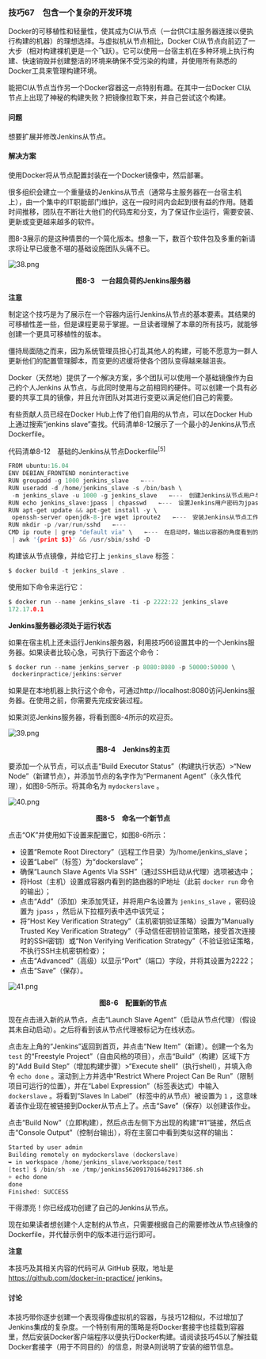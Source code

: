 ### 技巧67　包含一个复杂的开发环境

Docker的可移植性和轻量性，使其成为CI从节点（一台供CI主服务器连接以便执行构建的机器）的理想选择。与虚拟机从节点相比，Docker CI从节点向前迈了一大步（相对构建裸机更是一个飞跃）。它可以使用一台宿主机在多种环境上执行构建、快速销毁并创建整洁的环境来确保不受污染的构建，并使用所有熟悉的Docker工具来管理构建环境。

能把CI从节点当作另一个Docker容器这一点特别有趣。在其中一台Docker CI从节点上出现了神秘的构建失败？把镜像拉取下来，并自己尝试这个构建。

#### 问题

想要扩展并修改Jenkins从节点。

#### 解决方案

使用Docker将从节点配置封装在一个Docker镜像中，然后部署。

很多组织会建立一个重量级的Jenkins从节点（通常与主服务器在一台宿主机上），由一个集中的IT职能部门维护，这在一段时间内会起到很有益的作用。随着时间推移，团队在不断壮大他们的代码库和分支，为了保证作业运行，需要安装、更新或变更越来越多的软件。

图8-3展示的是这种情景的一个简化版本。想象一下，数百个软件包及多重的新请求将让早已疲惫不堪的基础设施团队头痛不已。

![38.png](../images/38.png)
<center class="my_markdown"><b class="my_markdown">图8-3　一台超负荷的Jenkins服务器</b></center>



**注意**

制定这个技巧是为了展示在一个容器内运行Jenkins从节点的基本要素。其结果的可移植性差一些，但是课程更易于掌握。一旦读者理解了本章的所有技巧，就能够创建一个更具可移植性的版本。



僵持局面随之而来，因为系统管理员担心打乱其他人的构建，可能不愿意为一群人更新他们的配置管理脚本，而变更的迟缓将使各个团队变得越来越沮丧。

Docker（天然地）提供了一个解决方案，多个团队可以使用一个基础镜像作为自己的个人Jenkins 从节点，与此同时使用与之前相同的硬件。可以创建一个具有必要的共享工具的镜像，并且允许团队对其进行变更以满足他们自己的需要。

有些贡献人员已经在Docker Hub上传了他们自用的从节点，可以在Docker Hub上通过搜索“jenkins slave”查找。代码清单8-12展示了一个最小的Jenkins从节点Dockerfile。

代码清单8-12　基础的Jenkins从节点Dockerfile<sup class="my_markdown">[5]</sup>

```c
FROM ubuntu:16.04
ENV DEBIAN_FRONTEND noninteractive
RUN groupadd -g 1000 jenkins_slave　　⇽---　
RUN useradd -d /home/jenkins_slave -s /bin/bash \
 -m jenkins_slave -u 1000 -g jenkins_slave　　⇽---　创建Jenkins从节点用户与用户组
RUN echo jenkins_slave:jpass | chpasswd　　⇽---　设置Jenkins用户密码为jpass。在更复杂的设置中，最好使用其他认证方式
RUN apt-get update && apt-get install -y \
 openssh-server openjdk-8-jre wget iproute2　　⇽---　安装Jenkins从节点工作所需的软件
RUN mkdir -p /var/run/sshd　　⇽---　
CMD ip route | grep "default via" \　　⇽---　在启动时，输出以容器的角度看到的宿主机的IP地址，并启动SSH服务器
 | awk '{print $3}' && /usr/sbin/sshd -D
```

构建该从节点镜像，并给它打上 `jenkins_slave` 标签：

```c
$ docker build -t jenkins_slave .
```

使用如下命令来运行它：

```c
$ docker run --name jenkins_slave -ti -p 2222:22 jenkins_slave
172.17.0.1
```



**Jenkins服务器必须处于运行状态**

如果在宿主机上还未运行Jenkins服务器，利用技巧66设置其中的一个Jenkins服务器。如果读者比较心急，可执行下面这个命令：

```c
$ docker run --name jenkins_server -p 8080:8080 -p 50000:50000 \
 dockerinpractice/jenkins:server
```

如果是在本地机器上执行这个命令，可通过http://localhost:8080访问Jenkins服务器。在使用之前，你需要先完成安装过程。



如果浏览Jenkins服务器，将看到图8-4所示的欢迎页。

![39.png](../images/39.png)
<center class="my_markdown"><b class="my_markdown">图8-4　Jenkins的主页</b></center>

要添加一个从节点，可以点击“Build Executor Status”（构建执行状态）>“New Node”（新建节点），并添加节点的名字作为“Permanent Agent”（永久性代理），如图8-5所示。将其命名为 `mydockerslave` 。

![40.png](../images/40.png)
<center class="my_markdown"><b class="my_markdown">图8-5　命名一个新节点</b></center>

点击“OK”并使用如下设置来配置它，如图8-6所示：

+ 设置“Remote Root Directory”（远程工作目录）为/home/jenkins_slave；
+ 设置“Label”（标签）为“dockerslave”；
+ 确保“Launch Slave Agents Via SSH”（通过SSH启动从代理）选项被选中；
+ 将Host（主机）设置成容器内看到的路由器的IP地址（此前 `docker run` 命令的输出）；
+ 点击“Add”（添加）来添加凭证，并将用户名设置为 `jenkins_slave` ，密码设置为 `jpass` ，然后从下拉框列表中选中该凭证；
+ 将“Host Key Verification Strategy”（主机密钥验证策略）设置为“Manually Trusted Key Verification Strategy”（手动信任密钥验证策略，接受首次连接时的SSH密钥）或“Non Verifying Verification Strategy”（不验证验证策略，不执行SSH主机密钥检查）；
+ 点击“Advanced”（高级）以显示“Port”（端口）字段，并将其设置为2222；
+ 点击“Save”（保存）。

![41.png](../images/41.png)
<center class="my_markdown"><b class="my_markdown">图8-6　配置新的节点</b></center>

现在点击进入新的从节点，点击“Launch Slave Agent”（启动从节点代理）（假设其未自动启动）。之后将看到该从节点代理被标记为在线状态。

点击左上角的“Jenkins”返回到首页，并点击“New Item”（新建）。创建一个名为 `test` 的“Freestyle Project”（自由风格的项目），点击“Build”（构建）区域下方的“Add Build Step”（增加构建步骤）>“Execute shell”（执行shell），并填入命令 `echo done` 。滚动到上方并选中“Restrict Where Project Can Be Run”（限制项目可运行的位置），并在“Label Expression”（标签表达式）中输入 `dockerslave` 。将看到“Slaves In Label”（标签中的从节点）被设置为 `1` ，这意味着该作业现在被链接到Docker从节点上了。点击“Save”（保存）以创建该作业。

点击“Build Now”（立即构建），然后点击左侧下方出现的构建“#1”链接，然后点击“Console Output”（控制台输出），将在主窗口中看到类似这样的输出：

```c
Started by user admin
Building remotely on mydockerslave (dockerslave)
➥ in workspace /home/jenkins_slave/workspace/test
[test] $ /bin/sh -xe /tmp/jenkins5620917016462917386.sh
+ echo done
done
Finished: SUCCESS
```

干得漂亮！你已经成功创建了自己的Jenkins从节点。

现在如果读者想创建个人定制的从节点，只需要根据自己的需要修改从节点镜像的Dockerfile，并代替示例中的版本进行运行即可。



**注意**

本技巧及其相关内容的代码可从 GitHub 获取，地址是 https://github.com/docker-in-practice/ jenkins。



#### 讨论

本技巧带你逐步创建一个表现得像虚拟机的容器，与技巧12相似，不过增加了Jenkins集成的复杂度。一个特别有用的策略是将Docker套接字也挂载到容器里，然后安装Docker客户端程序以便执行Docker构建。请阅读技巧45以了解挂载Docker套接字（用于不同目的）的信息，附录A则说明了安装的细节信息。

